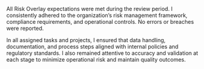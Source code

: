 All Risk Overlay expectations were met during the review period. I consistently adhered to the organization’s risk management framework, compliance requirements, and operational controls. No errors or breaches were reported.

In all assigned tasks and projects, I ensured that data handling, documentation, and process steps aligned with internal policies and regulatory standards. I also remained attentive to accuracy and validation at each stage to minimize operational risk and maintain quality outcomes.